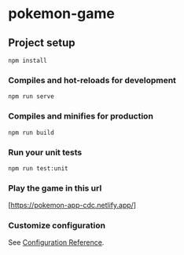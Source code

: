 # pokemon-game

## Project setup
```
npm install
```

### Compiles and hot-reloads for development
```
npm run serve
```

### Compiles and minifies for production
```
npm run build
```

### Run your unit tests
```
npm run test:unit
```

### Play the game in this url
[https://pokemon-app-cdc.netlify.app/]

### Customize configuration
See [Configuration Reference](https://cli.vuejs.org/config/).
